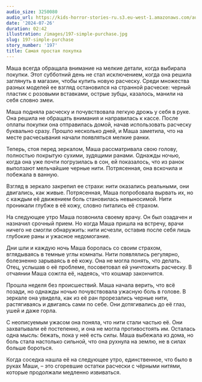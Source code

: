 ```yaml
---
audio_size: 3250080
audio_url: https://kids-horror-stories-ru.s3.eu-west-1.amazonaws.com/audio/197-simple-purchase.mp3
date: '2024-07-26'
duration: 02:42
illustration: /images/197-simple-purchase.jpg
slug: 197-simple-purchase
story_number: '197'
title: Самая простая покупка
---
```


Маша всегда обращала внимание на мелкие детали, когда выбирала покупки. Этот субботний день не стал исключением, когда она решила заглянуть в магазин, чтобы купить новую расческу. Среди множества разных моделей ее взгляд остановился на странной расческе: черный пластик с розовыми вставками, острые зубцы, казалось, манили на себя словно змеи.

Маша подняла расческу и почувствовала легкую дрожь у себя в руке. Она решила не обращать внимания и направилась к кассе. После оплаты покупки она отправилась домой, начав использовать расческу буквально сразу. Прошло несколько дней, и Маша заметила, что на месте расчесывания начали появляться мелкие ранки.

Теперь, стоя перед зеркалом, Маша рассматривала свою голову, полностью покрытую сухими, зудящими ранами. Однажды ночью, когда она уже почти погрузилась в сон, ей показалось, что из ранок выползают мельчайшие черные нити. Потрясенная, она вскочила и побежала в ванную.

Взгляд в зеркало закрепил ее страхи: нити оказались реальными, они двигались, как живые. Потрясенная, Маша попробовала вырвать их, но с каждым её движением боль становилась невыносимой. Нити проникали глубже в её кожу, словно питались её страхом.

На следующее утро Маша позвонила своему врачу. Он был озадачен и назначил срочный прием. Но когда Маша пришла на встречу, врачи ничего не смогли обнаружить: нити исчезли, оставив после себя лишь глубокие раны и ужасное недомогание.

Дни шли и каждую ночь Маша боролась со своим страхом, вглядываясь в темные углы комнаты. Нити появлялись регулярно, болезненно зарываясь в её кожу. Она не могла понять, что делать. Отец, услышав о её проблеме, посоветовал ей уничтожить расческу. В отчаянии Маша сожгла её, надеясь, что кошмар закончится.

Прошла неделя без происшествий. Маша начала верить, что всё позади, но однажды ночью почувствовала ужасную боль в голове. В зеркале она увидела, как из её ран прорезались черные нити, растягиваясь и двигаясь сами по себе. Они дотягивались до её глаз, ушей и даже горла.

С неописуемым ужасом она поняла, что нити стали частью её. Они захватывали её постепенно, и она не могла противостоять им. Осталась одна мысль: бежать, пока у неё есть силы. Маша выбежала из дома, но боль стала настолько сильной, что она рухнула на землю, не в силах больше бороться.

Когда соседка нашла её на следующее утро, единственное, что было в руках Маши, – это сгоревшие остатки расчески с чёрными нитями, которые продолжали медленно извиваться.